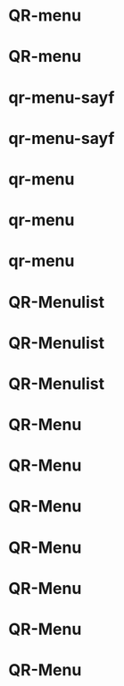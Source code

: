 # QR-menu
# QR-menu
# qr-menu-sayf
# qr-menu-sayf
# qr-menu
# qr-menu
# qr-menu
# QR-Menulist
# QR-Menulist
# QR-Menulist
# QR-Menu
# QR-Menu
# QR-Menu
# QR-Menu
# QR-Menu
# QR-Menu
# QR-Menu
